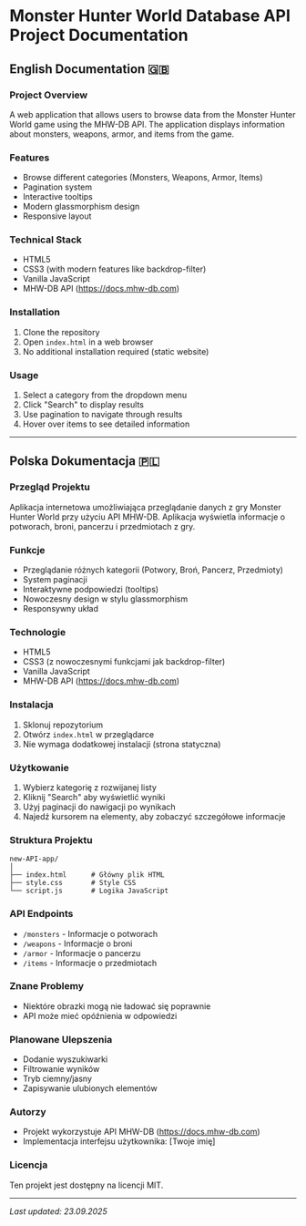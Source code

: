 # Monster Hunter World Database API Project Documentation

## English Documentation 🇬🇧

### Project Overview
A web application that allows users to browse data from the Monster Hunter World game using the MHW-DB API. The application displays information about monsters, weapons, armor, and items from the game.

### Features
- Browse different categories (Monsters, Weapons, Armor, Items)
- Pagination system
- Interactive tooltips
- Modern glassmorphism design
- Responsive layout

### Technical Stack
- HTML5
- CSS3 (with modern features like backdrop-filter)
- Vanilla JavaScript
- MHW-DB API (https://docs.mhw-db.com)

### Installation
1. Clone the repository
2. Open `index.html` in a web browser
3. No additional installation required (static website)

### Usage
1. Select a category from the dropdown menu
2. Click "Search" to display results
3. Use pagination to navigate through results
4. Hover over items to see detailed information

---

## Polska Dokumentacja 🇵🇱

### Przegląd Projektu
Aplikacja internetowa umożliwiająca przeglądanie danych z gry Monster Hunter World przy użyciu API MHW-DB. Aplikacja wyświetla informacje o potworach, broni, pancerzu i przedmiotach z gry.

### Funkcje
- Przeglądanie różnych kategorii (Potwory, Broń, Pancerz, Przedmioty)
- System paginacji
- Interaktywne podpowiedzi (tooltips)
- Nowoczesny design w stylu glassmorphism
- Responsywny układ

### Technologie
- HTML5
- CSS3 (z nowoczesnymi funkcjami jak backdrop-filter)
- Vanilla JavaScript
- MHW-DB API (https://docs.mhw-db.com)

### Instalacja
1. Sklonuj repozytorium
2. Otwórz `index.html` w przeglądarce
3. Nie wymaga dodatkowej instalacji (strona statyczna)

### Użytkowanie
1. Wybierz kategorię z rozwijanej listy
2. Kliknij "Search" aby wyświetlić wyniki
3. Użyj paginacji do nawigacji po wynikach
4. Najedź kursorem na elementy, aby zobaczyć szczegółowe informacje

### Struktura Projektu
```
new-API-app/
│
├── index.html      # Główny plik HTML
├── style.css       # Style CSS
└── script.js       # Logika JavaScript
```

### API Endpoints
- `/monsters` - Informacje o potworach
- `/weapons` - Informacje o broni
- `/armor` - Informacje o pancerzu
- `/items` - Informacje o przedmiotach

### Znane Problemy
- Niektóre obrazki mogą nie ładować się poprawnie
- API może mieć opóźnienia w odpowiedzi

### Planowane Ulepszenia
- Dodanie wyszukiwarki
- Filtrowanie wyników
- Tryb ciemny/jasny
- Zapisywanie ulubionych elementów

### Autorzy
- Projekt wykorzystuje API MHW-DB (https://docs.mhw-db.com)
- Implementacja interfejsu użytkownika: [Twoje imię]

### Licencja
Ten projekt jest dostępny na licencji MIT.

---

*Last updated: 23.09.2025*